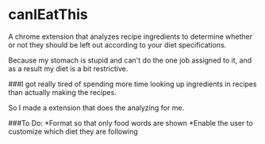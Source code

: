 # canIEatThis
A chrome extension that analyzes recipe ingredients to determine whether or not they should be left out according to your diet specifications.

Because my stomach is stupid and can't do the one job assigned to it, and as a result my diet is a bit restrictive.

###I got really tired of spending more time looking up ingredients in recipes than actually making the recipes.

So I made a extension that does the analyzing for me.

###To Do:
*Format so that only food words are shown
*Enable the user to customize which diet they are following
